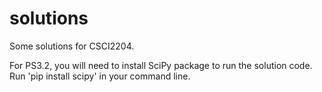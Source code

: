 # solutions
Some solutions for CSCI2204.

For PS3.2, you will need to install SciPy package to run the solution code. Run 'pip install scipy' in your command line.
